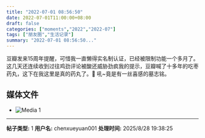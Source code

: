 ```yaml
---
title: "2022-07-01 08:56:50"
date: 2022-07-01T11:00:00+08:00
draft: false
categories: ["moments","2022","2022-07"]
tags: ["朋友圈","生活记录"]
summary: "2022-07-01 08:56:50..."
---
```


豆瓣发来15周年提醒，可惜我一直懒得实名制认证，已经被限制功能一个多月了。这几天还连续收到过往鸡劲评论被酸还威胁劲疯我的提示，豆瓣喊了十多年的吃枣药丸，这下在我这里是真的药丸了。🥲 吼~竟是有一丝喜感的墓志铭。

## 媒体文件

- ![Media 1](/Moments/photos/2022-07-01/202207010856500.jpg)

---

**帖子类型:** 1
**用户名:** chenxueyuan001
**处理时间:** 2025/8/28 19:38:25